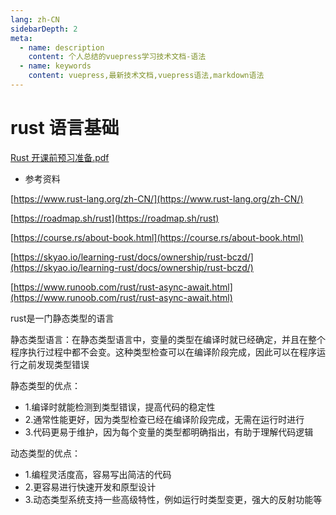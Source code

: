 ```yaml
---
lang: zh-CN
sidebarDepth: 2
meta:
  - name: description
    content: 个人总结的vuepress学习技术文档-语法
  - name: keywords
    content: vuepress,最新技术文档,vuepress语法,markdown语法
---
```


# rust 语言基础

[Rust 开课前预习准备.pdf](/web-rust/Rust开课前预习准备.pdf)

- 参考资料

[https://www.rust-lang.org/zh-CN/](https://www.rust-lang.org/zh-CN/)

[https://roadmap.sh/rust](https://roadmap.sh/rust)

[https://course.rs/about-book.html](https://course.rs/about-book.html)

[https://skyao.io/learning-rust/docs/ownership/rust-bczd/](https://skyao.io/learning-rust/docs/ownership/rust-bczd/)

[https://www.runoob.com/rust/rust-async-await.html](https://www.runoob.com/rust/rust-async-await.html)

rust是一门静态类型的语言

静态类型语言：在静态类型语言中，变量的类型在编译时就已经确定，并且在整个程序执行过程中都不会变。这种类型检查可以在编译阶段完成，因此可以在程序运行之前发现类型错误

静态类型的优点：
- 1.编译时就能检测到类型错误，提高代码的稳定性
- 2.通常性能更好，因为类型检查已经在编译阶段完成，无需在运行时进行
- 3.代码更易于维护，因为每个变量的类型都明确指出，有助于理解代码逻辑

动态类型的优点：
- 1.编程灵活度高，容易写出简洁的代码
- 2.更容易进行快速开发和原型设计
- 3.动态类型系统支持一些高级特性，例如运行时类型变更，强大的反射功能等

